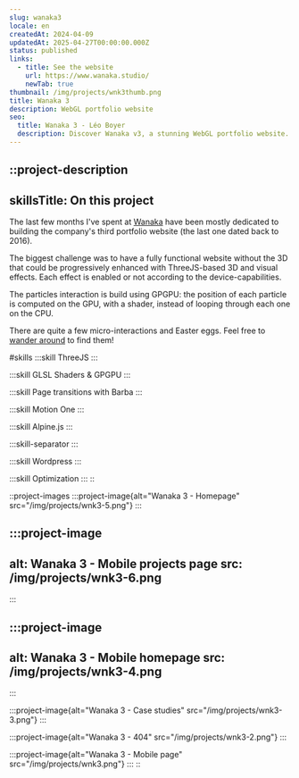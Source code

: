 ```yaml
---
slug: wanaka3
locale: en
createdAt: 2024-04-09
updatedAt: 2025-04-27T00:00:00.000Z
status: published
links:
  - title: See the website
    url: https://www.wanaka.studio/
    newTab: true
thumbnail: /img/projects/wnk3thumb.png
title: Wanaka 3
description: WebGL portfolio website
seo:
  title: Wanaka 3 - Léo Boyer
  description: Discover Wanaka v3, a stunning WebGL portfolio website.
---
```


::project-description
---
skillsTitle: On this project
---
The last few months I've spent at [Wanaka](https://www.wanaka.studio/) have been mostly dedicated to building the company's third portfolio website (the last one dated back to 2016).

The biggest challenge was to have a fully functional website without the 3D that could be progressively enhanced with ThreeJS-based 3D and visual effects. Each effect is enabled or not according to the device-capabilities.

The particles interaction is build using GPGPU: the position of each particle is computed on the GPU, with a shader, instead of looping through each one on the CPU.

There are quite a few micro-interactions and Easter eggs. Feel free to [wander around](https://www.wanaka.studio/) to find them!

#skills
  :::skill
  ThreeJS
  :::

  :::skill
  GLSL Shaders & GPGPU
  :::

  :::skill
  Page transitions with Barba
  :::

  :::skill
  Motion One
  :::

  :::skill
  Alpine.js
  :::

  :::skill-separator
  :::

  :::skill
  Wordpress
  :::

  :::skill
  Optimization
  :::
::

::project-images
  :::project-image{alt="Wanaka 3 - Homepage" src="/img/projects/wnk3-5.png"}
  :::

  :::project-image
  ---
  alt: Wanaka 3 - Mobile projects page
  src: /img/projects/wnk3-6.png
  ---
  :::

  :::project-image
  ---
  alt: Wanaka 3 - Mobile homepage
  src: /img/projects/wnk3-4.png
  ---
  :::

  :::project-image{alt="Wanaka 3 - Case studies" src="/img/projects/wnk3-3.png"}
  :::

  :::project-image{alt="Wanaka 3 - 404" src="/img/projects/wnk3-2.png"}
  :::

  :::project-image{alt="Wanaka 3 - Mobile page" src="/img/projects/wnk3.png"}
  :::
::
